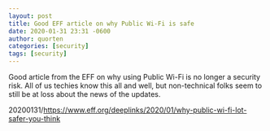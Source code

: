 ```yaml
---
layout: post
title: Good EFF article on why Public Wi-Fi is safe
date: 2020-01-31 23:31 -0600
author: quorten
categories: [security]
tags: [security]
---
```


Good article from the EFF on why using Public Wi-Fi is no longer a
security risk.  All of us techies know this all and well, but
non-technical folks seem to still be at loss about the news of the
updates.

20200131/https://www.eff.org/deeplinks/2020/01/why-public-wi-fi-lot-safer-you-think

